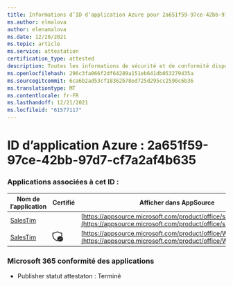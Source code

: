 ```yaml
---
title: Informations d’ID d’application Azure pour 2a651f59-97ce-42bb-97d7-cf7a2af4b635
ms.author: elmalova
author: elenamalova
ms.date: 12/20/2021
ms.topic: article
ms.service: attestation
certification_type: attested
description: Toutes les informations de sécurité et de conformité disponibles pour 2a651f59-97ce-42bb-97d7-cf7a2af4b635.
ms.openlocfilehash: 296c3fa066f2df64289a151eb641db053279435a
ms.sourcegitcommit: 6ca6b2ad53cf18362b78ed725d295cc2590c6b36
ms.translationtype: MT
ms.contentlocale: fr-FR
ms.lasthandoff: 12/21/2021
ms.locfileid: "61577117"
---
```

# <a name="azure-app-id-2a651f59-97ce-42bb-97d7-cf7a2af4b635"></a>ID d’application Azure : 2a651f59-97ce-42bb-97d7-cf7a2af4b635


### <a name="apps-associated-with-this-id"></a>Applications associées à cet ID :
| **Nom de l’application** | **Certifié** | **Afficher dans AppSource** |
|--------------|---------------|-----------------------|
| [SalesTim](https://docs.microsoft.com/microsoft-365-app-certification/forward/salestim.salestim) |  | [https://appsource.microsoft.com/product/office/salestim.salestim](https://appsource.microsoft.com/product/office/salestim.salestim) |
| [SalesTim](https://docs.microsoft.com/microsoft-365-app-certification/forward/WA200001393) | <img alt="Certified application badge" src="../media/certified-badge.png" height="25" width="25" /> | [https://appsource.microsoft.com/product/office/WA200001393](https://appsource.microsoft.com/product/office/WA200001393) |

### <a name="microsoft-365-app-compliance-status"></a>Microsoft 365 conformité des applications
- Publisher statut attestaton : Terminé

